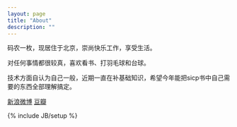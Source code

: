 ```yaml
---
layout: page
title: "About"
description: ""
---
```

码农一枚，现居住于北京，崇尚快乐工作，享受生活。

对任何事情都很较真，喜欢看书、打羽毛球和台球。

技术方面自认为自己一般，近期一直在补基础知识，希望今年能把sicp书中自己需要的东西全部理解搞定。

[新浪微博](http://www.weibo.com/fxlp) [豆瓣](http://www.douban.com/people/33325279/)

{% include JB/setup %}
